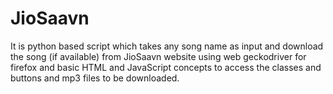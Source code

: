 # JioSaavn
It is python based script which takes any song name as input and download the song (if available) from JioSaavn website using web geckodriver for firefox and basic HTML and JavaScript concepts to access the classes and buttons and mp3 files to be downloaded.
